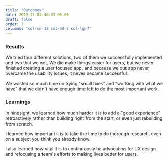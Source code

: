 ```yaml
---
title: "Outcomes"
date: 2019-11-01:46:03-05:00
draft: false
order: 7
columns: "col-sm-12 col-md-8 col-lg-7"
---
```

### Results

We tried four different solutions, two of them we successfully implemented and two that we not. We did make things easier for users, but we never finished creating a user focused app, and because we out app never overcame the usability issues, it never became successful. 

We wasted so much time on trying "small fixes" and "working with what we have" that we didn't have enough time left to do the most important work. 

### Learnings

In hindsight, we learned how much harder it is to add a "good experience" retroactively rather than building right from the start, or even just rebuilding from scratch.

I learned how important it is to take the time to do thorough research, even on a subject you think you already know.

I also learned how vital it is to continuously be advocating for UX design and refocusing a team's efforts to making lives better for users.
